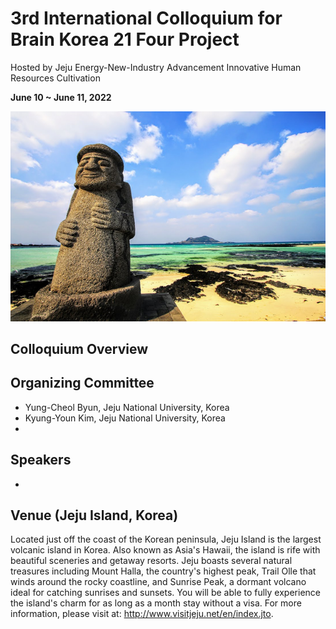 # 3rd International Colloquium for Brain Korea 21 Four Project
Hosted by Jeju Energy-New-Industry Advancement Innovative Human Resources Cultivation

**June 10 ~ June 11, 2022**  

![aaa](/images/1528340503774.png)

## Colloquium Overview


## Organizing Committee
* Yung-Cheol Byun, Jeju National University, Korea
* Kyung-Youn Kim, Jeju National University, Korea
* 

## Speakers
* 




## Venue (Jeju Island, Korea)
Located just off the coast of the Korean peninsula, Jeju Island is the largest volcanic island in Korea. Also known as Asia's Hawaii, the island is rife with beautiful sceneries and getaway resorts. Jeju boasts several natural treasures including Mount Halla, the country's highest peak, Trail Olle that winds around the rocky coastline, and Sunrise Peak, a dormant volcano ideal for catching sunrises and sunsets. You will be able to fully experience the island's charm for as long as a month stay without a visa. For more information, please visit at: http://www.visitjeju.net/en/index.jto. 



